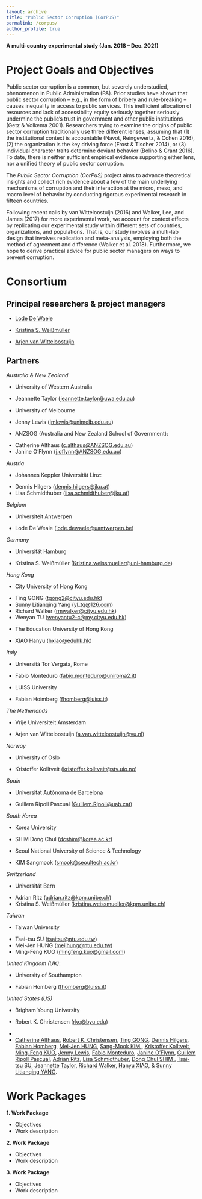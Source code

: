```yaml
---
layout: archive
title: "Public Sector Corruption (CorPuS)"
permalink: /corpus/
author_profile: true
---
```


**A multi-country experimental study (Jan. 2018 – Dec. 2021)**



Project Goals and Objectives
=======

Public sector corruption is a common, but severely understudied, phenomenon in Public Administration (PA). Prior studies have shown that public sector corruption – e.g., in the form of bribery and rule-breaking – causes inequality in access to public services. This inefficient allocation of resources and lack of accessibility equity seriously together seriously undermine the public’s trust in government and other public institutions (Getz & Volkema 2001). Researchers trying to examine the origins of public sector corruption traditionally use three different lenses, assuming that (1) the institutional context is accountable (Navot, Reingewertz, & Cohen 2016), (2) the organization is the key driving force (Frost & Tischer 2014), or (3) individual character traits determine deviant behavior (Bolino & Grant 2016). To date, there is neither sufficient empirical evidence supporting either lens, nor a unified theory of public sector corruption.

The *Public Sector Corruption (CorPuS)* project aims to advance theoretical insights and collect rich evidence about a few of the main underlying mechanisms of corruption and their interaction at the micro, meso, and macro level of behavior by conducting rigorous experimental research in fifteen countries.

Following recent calls by van Witteloostuijn (2016) and Walker, Lee, and James (2017) for more experimental work, we account for context effects by replicating our experimental study within different sets of countries, organizations, and populations. That is, our study involves a multi-lab design that involves replication and meta-analysis, employing both the method of agreement and difference (Walker et al. 2018). Furthermore, we hope to derive practical advice for public sector managers on ways to prevent corruption.





Consortium
=======

Principal researchers & project managers
--------
* <a href="https://www.uantwerpen.be/en/staff/lode-dewaele/">Lode De Waele</a>
* <a href="http://www.kpm.unibe.ch/contact/personen/mitarbeitende/weissmueller_kristina/index_eng.html/">Kristina S. Weißmüller</a>


* <a href="https://research.vu.nl/en/persons/a-van-witteloostuijn">Arjen van Witteloostuijn</a>


Partners
--------

*Australia & New Zealand* 
* University of Western Australia
- Jeannette Taylor	(jeannette.taylor@uwa.edu.au)
* University of Melbourne
- Jenny Lewis (jmlewis@unimelb.edu.au)
* ANZSOG (Australia and New Zealand School of Government):
- Catherine Althaus (c.althaus@ANZSOG.edu.au) 
- Janine O’Flynn (j.oflynn@ANZSOG.edu.au)

 *Austria*
* Johannes Keppler Universität Linz:
- Dennis Hilgers (dennis.hilgers@jku.at)
- Lisa Schmidthuber (lisa.schmidthuber@jku.at)

*Belgium*
* Universiteit Antwerpen
- Lode De Weale (lode.dewaele@uantwerpen.be)

*Germany*
* Universität Hamburg
- Kristina S. Weißmüller (Kristina.weissmueller@uni-hamburg.de) 

*Hong Kong*
*	City University of Hong Kong
-	Ting GONG (tgong2@cityu.edu.hk)
-	Sunny Litianqing Yang (yl_tq@126.com)
-	Richard Walker (rmwalker@cityu.edu.hk)
-	Wenyan TU (wenyantu2-c@my.cityu.edu.hk)
*	The Education University of Hong Kong 
-	XIAO Hanyu (hxiao@eduhk.hk)

*Italy*
* Università Tor Vergata, Rome 
- Fabio Monteduro (fabio.monteduro@uniroma2.it)
* LUISS University
- Fabian Hoimberg (fhomberg@luiss.it)

*The Netherlands*
* Vrije Universiteit Amsterdam
- Arjen van Witteloostuijn (a.van.witteloostuijn@vu.nl)

*Norway*
* University of Oslo
-	Kristoffer Kolltveit (kristoffer.kolltveit@stv.uio.no)

*Spain*
* Universitat Autònoma de Barcelona
- Guillem Ripoll Pascual (Guillem.Ripoll@uab.cat)

*South Korea*
*	Korea University
- SHIM Dong Chul (dcshim@korea.ac.kr)
*	Seoul National University of Science & Technology
- KIM Sangmook (smook@seoultech.ac.kr)

*Switzerland*
* Universität Bern
-	Adrian Ritz (adrian.ritz@kpm.unibe.ch)
-	Kristina S. Weißmüller (kristina.weissmueller@kpm.unibe.ch) 

*Taiwan*
* Taiwan University
-	Tsai-tsu SU (tsaitsu@ntu.edu.tw)
-	Mei-Jen HUNG (meijhung@ntu.edu.tw)
-	Ming-Feng KUO (mingfeng.kuo@gmail.com)


*United Kingdom (UK)*:
* University of Southampton
-	Fabian Homberg (fhomberg@luiss.it)


*United States (US)*
* Brigham Young University
- Robert K. Christensen (rkc@byu.edu) 



*
*  <a href="https://www.anzsog.edu.au/about/contact-directory/catherine-althaus">Catherine Althaus</a>, <a href="https://marriottschool.byu.edu/directory/details?id=36271">Robert K. Christensen</a>, <a href="https://scholars.cityu.edu.hk/en/persons/ting-gong(d7df4bfc-052e-4904-bf59-b945cad92635).html">Ting GONG</a>, <a href="https://www.jku.at/institut-fuer-public-und-nonprofit-management/ueber-uns/team/hilgers/">Dennis Hilgers</a>, <a href="http://impresaemanagement.luiss.it/docenti/cv/353465">Fabian Homberg</a>, <a href="http://politics.ntu.edu.tw/english/?p=8832">Mei-Jen HUNG</a>, <a href="http://itpolicy.seoultech.ac.kr/hcm/plugin/prof2/detail.jsp?menu=9070&lang=en&id=02263">Sang-Mook KIM </a>, <a href="https://www.sv.uio.no/isv/english/people/aca/kristoffer-kolltveit/index.html">Kristoffer Kolltveit</a>, <a href="http://politics.ntu.edu.tw/english/?p=12196">Ming-Feng KUO</a>, <a href="http://unimelb.academia.edu/JennyLewis">Jenny Lewis</a>, <a href="https://economia.uniroma2.it/faculty/76/monteduro-fabio">Fabio Monteduro</a>, <a href="https://www.anzsog.edu.au/about/contact-directory/janine-o-flynn">Janine O’Flynn</a>, <a href="http://cpa.uab.cat/index.php/en/ripoll-pascual-guillem">Guillem Ripoll Pascual</a>, <a href="http://www.kpm.unibe.ch/contact/personen/geschaeftsleitung/prof_dr_ritz_adrian/index_eng.html">Adrian Ritz</a>, <a href="https://www.jku.at/institut-fuer-public-und-nonprofit-management/ueber-uns/team/schmidthuber/">Lisa Schmidthuber</a>, <a href="https://kupa.korea.edu/kupaeng/professor/fulltime.do?mode=view&articleNo=36671&article.offset=0&articleLimit=200">Dong Chul SHIM </a>, <a href="http://politics.ntu.edu.tw/english/?p=147">Tsai-tsu SU</a>, <a href="https://research-repository.uwa.edu.au/en/persons/jeannette-taylor">Jeannette Taylor</a>, <a href="https://www.cityu.edu.hk/pol/faculty_academic_teaching_detail.asp?id=5">Richard Walker</a>, <a href="https://www.eduhk.hk/aps/people/dr-hanyu-xiao/">Hanyu XIAO</a>, & <a href="https://scholars.cityu.edu.hk/en/persons/litianqing-yang(e2b0f421-b4bc-450a-9b8a-dfb5950d058a).html">Sunny Litianqing YANG</a>.



Work Packages
=======

**1. Work Package**
* Objectives
* Work description

**2. Work Package**
* Objectives
* Work description

**3. Work Package**
* Objectives
* Work description
